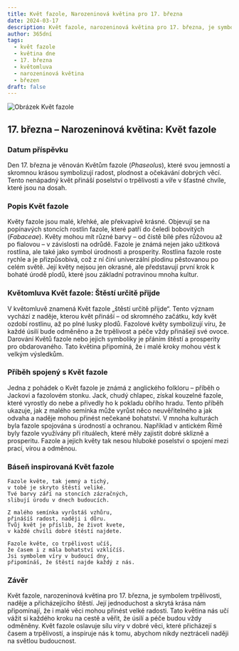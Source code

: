 ```yaml
---
title: Květ fazole, Narozeninová květina pro 17. března
date: 2024-03-17
description: Květ fazole, narozeninová květina pro 17. března, je symbolem Štěstí určitě přijde. Objevte její jedinečný význam, fascinující příběhy a poezii, která oslavuje její krásu.
author: 365dní
tags:
  - květ fazole
  - květina dne
  - 17. března
  - květomluva
  - narozeninová květina
  - březen
draft: false
---
```


![Obrázek Květ fazole](https://cdn.pixabay.com/photo/2023/09/26/08/25/helmet-bean-8276784_640.jpg#center)


## 17. března – Narozeninová květina: Květ fazole

### Datum příspěvku

Den 17. března je věnován Květům fazole (_Phaseolus_), které svou jemností a skromnou krásou symbolizují radost, plodnost a očekávání dobrých věcí. Tento nenápadný květ přináší poselství o trpělivosti a víře v šťastné chvíle, které jsou na dosah.

### Popis Květ fazole

Květy fazole jsou malé, křehké, ale překvapivě krásné. Objevují se na popínavých stoncích rostlin fazole, které patří do čeledi bobovitých (_Fabaceae_). Květy mohou mít různé barvy – od čistě bílé přes růžovou až po fialovou – v závislosti na odrůdě. Fazole je známá nejen jako užitková rostlina, ale také jako symbol úrodnosti a prosperity. Rostlina fazole roste rychle a je přizpůsobivá, což z ní činí univerzální plodinu pěstovanou po celém světě. Její květy nejsou jen okrasné, ale představují první krok k bohaté úrodě plodů, které jsou základní potravinou mnoha kultur.

### Květomluva Květ fazole: Štěstí určitě přijde

V květomluvě znamená Květ fazole „štěstí určitě přijde“. Tento význam vychází z naděje, kterou květ přináší – od skromného začátku, kdy květ ozdobí rostlinu, až po plné lusky plodů. Fazolové květy symbolizují víru, že každé úsilí bude odměněno a že trpělivost a péče vždy přinášejí své ovoce. Darování Květů fazole nebo jejich symboliky je přáním štěstí a prosperity pro obdarovaného. Tato květina připomíná, že i malé kroky mohou vést k velkým výsledkům.

### Příběh spojený s Květ fazole

Jedna z pohádek o Květ fazole je známá z anglického folkloru – příběh o Jackovi a fazolovém stonku. Jack, chudý chlapec, získal kouzelné fazole, které vyrostly do nebe a přivedly ho k pokladu obřího hradu. Tento příběh ukazuje, jak z malého semínka může vyrůst něco neuvěřitelného a jak odvaha a naděje mohou přinést nečekané bohatství. V mnoha kulturách byla fazole spojována s úrodností a ochranou. Například v antickém Římě byly fazole využívány při rituálech, které měly zajistit dobré sklizně a prosperitu. Fazole a jejich květy tak nesou hluboké poselství o spojení mezi prací, vírou a odměnou.

### Báseň inspirovaná Květ fazole

```
Fazole květe, tak jemný a tichý,  
v tobě je skryto štěstí veliké.  
Tvé barvy září na stoncích zázračných,  
slibují úrodu v dnech budoucích.

Z malého semínka vyrůstáš vzhůru,  
přinášíš radost, naději i důru.  
Tvůj květ je příslib, že život kvete,  
v každé chvíli dobré štěstí najdete.

Fazole květe, co trpělivost učíš,  
že časem i z mála bohatství vzklíčíš.  
Jsi symbolem víry v budoucí dny,  
připomínáš, že štěstí najde každý z nás.
```

### Závěr

Květ fazole, narozeninová květina pro 17. března, je symbolem trpělivosti, naděje a přicházejícího štěstí. Její jednoduchost a skrytá krása nám připomínají, že i malé věci mohou přinést velké radosti. Tato květina nás učí vážit si každého kroku na cestě a věřit, že úsilí a péče budou vždy odměněny. Květ fazole oslavuje sílu víry v dobré věci, které přicházejí s časem a trpělivostí, a inspiruje nás k tomu, abychom nikdy neztráceli naději na světlou budoucnost.